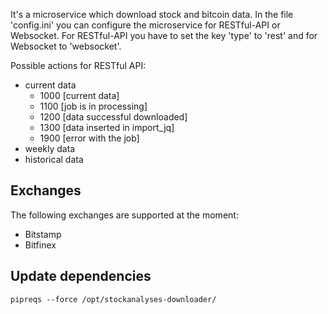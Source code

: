 It's a microservice which download stock and bitcoin data. In the file 'config.ini' you can configure the microservice 
for RESTful-API or Websocket. For RESTful-API you have to set the key 'type' to 'rest' and for Websocket to 'websocket'.

Possible actions for RESTful API:
 - current data
    - 1000 [current data]
    - 1100 [job is in processing]
    - 1200 [data successful downloaded]
    - 1300 [data inserted in import_jq]
    - 1900 [error with the job]
 - weekly data
 - historical data
 
 ## Exchanges
 The following exchanges are supported at the moment:
 - Bitstamp
 - Bitfinex
 
 
 ## Update dependencies
 `pipreqs --force /opt/stockanalyses-downloader/`